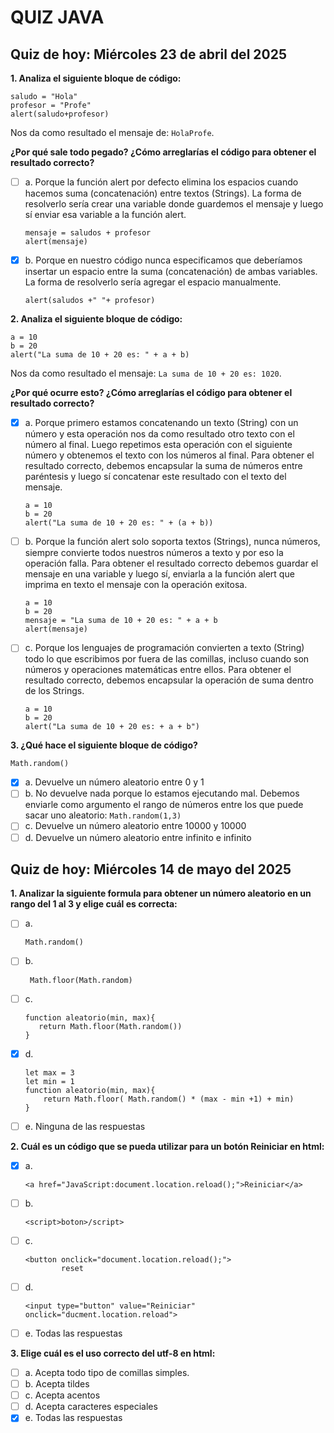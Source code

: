 # QUIZ JAVA

## Quiz de hoy: Miércoles 23 de abril del 2025

**1. Analiza el siguiente bloque de código:**

```
saludo = "Hola"
profesor = "Profe"
alert(saludo+profesor)
```
    

Nos da como resultado el mensaje de: `HolaProfe`.

**¿Por qué sale todo pegado? ¿Cómo arreglarías el código para obtener el resultado correcto?**

- [ ] a. Porque la función alert por defecto elimina los espacios cuando hacemos suma (concatenación) entre textos (Strings). La forma de resolverlo sería crear una variable donde guardemos el mensaje y luego sí enviar esa variable a la función alert.
	```
	mensaje = saludos + profesor
	alert(mensaje)
	```

- [x]  b. Porque en nuestro código nunca especificamos que deberíamos insertar un espacio entre la suma (concatenación) de ambas variables. La forma de resolverlo sería agregar el espacio manualmente.
	```
	alert(saludos +" "+ profesor)
	```

**2. Analiza el siguiente bloque de código:**

```
a = 10
b = 20
alert("La suma de 10 + 20 es: " + a + b)
```
    
Nos da como resultado el mensaje: `La suma de 10 + 20 es: 1020`.

**¿Por qué ocurre esto? ¿Cómo arreglarías el código para obtener el resultado correcto?**

- [x]  a. Porque primero estamos concatenando un texto (String) con un número y esta operación nos da como resultado otro texto con el número al final. Luego repetimos esta operación con el siguiente número y obtenemos el texto con los números al final. Para obtener el resultado correcto, debemos encapsular la suma de números entre paréntesis y luego sí concatenar este resultado con el texto del mensaje.
	```
	a = 10
	b = 20
	alert("La suma de 10 + 20 es: " + (a + b))
	```

- [ ]  b. Porque la función alert solo soporta textos (Strings), nunca números, siempre convierte todos nuestros números a texto y por eso la operación falla. Para obtener el resultado correcto debemos guardar el mensaje en una variable y luego sí, enviarla a la función alert que imprima en texto el mensaje con la operación exitosa.
	```
	a = 10
	b = 20
	mensaje = "La suma de 10 + 20 es: " + a + b
	alert(mensaje)
	```

 - [ ]  c. Porque los lenguajes de programación convierten a texto (String) todo lo que escribimos por fuera de las comillas, incluso cuando son números y operaciones matemáticas entre ellos. Para obtener el resultado correcto, debemos encapsular la operación de suma dentro de los Strings.
	```
	a = 10
	b = 20
	alert("La suma de 10 + 20 es: + a + b")
	```

**3. ¿Qué hace el siguiente bloque de código?**

`Math.random()`

- [x]  a. Devuelve un número aleatorio entre 0 y 1
- [ ]  b. No devuelve nada porque lo estamos ejecutando mal. Debemos enviarle como argumento el rango de números entre los que puede sacar uno aleatorio: `Math.random(1,3)`
- [ ]  c. Devuelve un número aleatorio entre 10000 y 10000
- [ ]  d. Devuelve un número aleatorio entre infinito e infinito

## Quiz de hoy: Miércoles 14 de mayo del 2025

**1. Analizar la siguiente formula para obtener un número aleatorio en un rango del 1 al 3 y elige cuál es correcta:**

- [ ] a. 
	```
	Math.random()
	```
- [ ] b. 
	```
	 Math.floor(Math.random)
	 ```
- [ ] c. 
     ```
    function aleatorio(min, max){  
	    return Math.floor(Math.random())  
    }
    ```
- [x] d.  
	```
    let max = 3
    let min = 1
    function aleatorio(min, max){
	    return Math.floor( Math.random() * (max - min +1) + min)
    }
	```
- [ ] e. Ninguna de las respuestas
  
**2. Cuál es un código que se pueda utilizar para un botón Reiniciar en html:**  
- [x] a. 
	```
	<a href="JavaScript:document.location.reload();">Reiniciar</a>
	```
- [ ] b.
	```
	<script>boton>/script>
	```
- [ ] c. 
	```
	<button onclick="document.location.reload();">
			reset
	```
- [ ] d. 
	```
	<input type="button" value="Reiniciar" onclick="ducment.location.reload">
	```
- [ ] e. Todas las respuestas  
  
**3. Elige cuál es el uso correcto del utf-8 en html:**
- [ ] a. Acepta todo tipo de comillas simples.  
- [ ] b. Acepta tildes  
- [ ] c. Acepta acentos  
- [ ] d. Acepta caracteres especiales  
- [x] e. Todas las respuestas